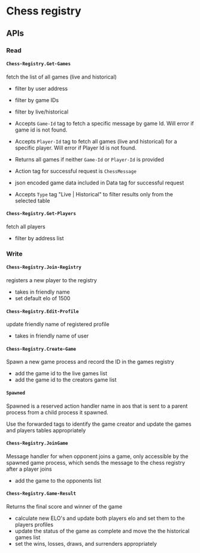 # Chess registry

## APIs

### Read

#### `Chess-Registry.Get-Games`
fetch the list of all games (live and historical)

- filter by user address
- filter by game IDs
- filter by live/historical

- Accepts `Game-Id` tag to fetch a specific message by game Id. Will error if game id is not found.
- Accepts `Player-Id` tag to fetch all games (live and historical) for a specific player. Will error if Player Id is not found.
- Returns all games if neither `Game-Id` or `Player-Id` is provided

- Action tag for successful request is `ChessMessage`
- json encoded game data included in Data tag for successful request

- Accepts `Type` tag "Live | Historical" to filter results only from the selected table


#### `Chess-Registry.Get-Players`
fetch all players
- filter by address list

### Write

#### `Chess-Registry.Join-Registry`
registers a new player to the registry
- takes in friendly name
- set default elo of 1500

#### `Chess-Registry.Edit-Profile`
update friendly name of registered profile
- takes in friendly name of user

#### `Chess-Registry.Create-Game`
Spawn a new game process and record the ID in the games registry
- add the game id to the live games list
- add the game id to the creators game list

#### `Spawned`
Spawned is a reserved action handler name in aos that is sent to a parent process from a child process it spawned.

Use the forwarded tags to identify the game creator and update the games and players tables appropriately

#### `Chess-Registry.JoinGame`
Message handler for when opponent joins a game, only accessible by the spawned game process, which sends the message to the chess registry after a player joins
- add the game to the opponents list

#### `Chess-Registry.Game-Result`
Returns the final score and winner of the game
- calculate new ELO's and update both players elo and set them to the players profiles
- update the status of the game as complete and move the the historical games list
- set the wins, losses, draws, and surrenders appropriately